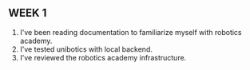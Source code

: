 ## WEEK 1

1. I've been reading documentation to familiarize myself with robotics academy.
2. I've tested unibotics with local backend.
3. I've reviewed the robotics academy infrastructure.
